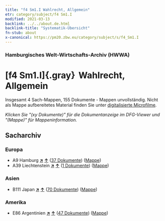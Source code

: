 ```yaml
---
title: "f4 Sm1.I Wahlrecht, Allgemein"
etr: category/subject/f4 Sm1.I
modified: 2021-03-13
backlink: ../../about.de.html
backlink-title: "Systematik-Übersicht"
fn-stub: about
x-canonical: https://pm20.zbw.eu/category/subject/s/f4_Sm1.I
---
```


### Hamburgisches Welt-Wirtschafts-Archiv (HWWA)
# [f4 Sm1.I]{.gray}&#8201; Wahlrecht, Allgemein&#160; 




Insgesamt 4 Sach-Mappen, 155 Dokumente - Mappen unvollständig.
Nicht als Mappe aufbereitetes Material finden Sie unter [digitalisierte Microfilme](/film/h1_sh.de.html).

_Klicken Sie "(xy Dokumente)" für die Dokumentanzeige im DFG-Viewer und "(Mappe)" für Mappeninformation._

## Sacharchiv




### Europa

- A9 Hamburg [**&nearr;**](../../../geo/i/140905/about.de.html "Hamburg (alle Mappen)") [**&uarr;**](../../../geo/about.de.html#A9 "Ländersystematik") (<a href="https://pm20.zbw.eu/dfgview/sh/140905,144356" title="über: Hamburg : Wahlrecht, Allgemein" target="_blank">37 Dokumente</a>) ([Mappe](../../../../folder/sh/1409xx/140905/1443xx/144356/about.de.html))
- A39 Liechtenstein [**&nearr;**](../../../geo/i/141016/about.de.html "Liechtenstein (alle Mappen)") [**&uarr;**](../../../geo/about.de.html#A39 "Ländersystematik") (<a href="https://pm20.zbw.eu/dfgview/sh/141016,144356" title="über: Liechtenstein : Wahlrecht, Allgemein" target="_blank">1 Dokumente</a>) ([Mappe](../../../../folder/sh/1410xx/141016/1443xx/144356/about.de.html))

### Asien

- B111 Japan [**&nearr;**](../../../geo/i/141272/about.de.html "Japan (alle Mappen)") [**&uarr;**](../../../geo/about.de.html#B111 "Ländersystematik") (<a href="https://pm20.zbw.eu/dfgview/sh/141272,144356" title="über: Japan : Wahlrecht, Allgemein" target="_blank">70 Dokumente</a>) ([Mappe](../../../../folder/sh/1412xx/141272/1443xx/144356/about.de.html))

### Amerika

- E86 Argentinien [**&nearr;**](../../../geo/i/141692/about.de.html "Argentinien (alle Mappen)") [**&uarr;**](../../../geo/about.de.html#E86 "Ländersystematik") (<a href="https://pm20.zbw.eu/dfgview/sh/141692,144356" title="über: Argentinien : Wahlrecht, Allgemein" target="_blank">47 Dokumente</a>) ([Mappe](../../../../folder/sh/1416xx/141692/1443xx/144356/about.de.html))


